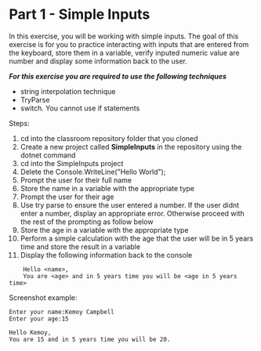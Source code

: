 # Part 1 - Simple Inputs

In this exercise, you will be working with simple inputs. The goal of this exercise is for you to practice interacting with
inputs that are entered from the keyboard, store them in a variable, verify inputed numeric value are number and display some information back to the user.

***For this exercise you are required to use the following techniques***
- string interpolation technique
- TryParse
- switch. You cannot use if statements


Steps:
1. cd into the classroom repository folder that you cloned
2. Create a new project called **SimpleInputs** in the repository using the dotnet command
3. cd into the SimpleInputs project
4. Delete the Console.WriteLine("Hello World");
5. Prompt the user for their full name
6. Store the name in a variable with the appropriate type
7. Prompt the user for their age
8. Use  try parse to ensure the user entered a number. If the user didnt enter a number, display an appropriate error. Otherwise proceed with the rest of the prompting as follow below
9. Store the age in a variable with the appropriate type
10. Perform a simple calculation with the age that the user will be in 5 years time and store the result in a variable
11. Display the following information back to the console
```
    Hello <name>,
    You are <age> and in 5 years time you will be <age in 5 years time>
```

Screenshot example:
```
Enter your name:Kemoy Campbell
Enter your age:15

Hello Kemoy,
You are 15 and in 5 years time you will be 20.
```